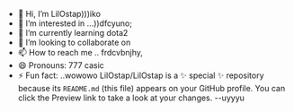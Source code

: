 - 👋 Hi, I’m LilOstap)))iko
- 👀 I’m interested in ...))dfcyuno;
- 🌱 I’m currently learning dota2
- 💞️ I’m looking to collaborate on 
- 📫 How to reach me .. frdcvbnjhy,
- 😄 Pronouns: 777 casic
- ⚡ Fun fact: ..wowowo
LilOstap/LilOstap is a ✨ special ✨ repository because its `README.md` (this file) appears on your GitHub profile.
You can click the Preview link to take a look at your changes.
--uyyyu
